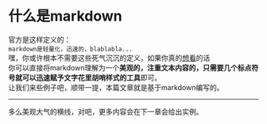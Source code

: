 # 什么是markdown
官方是这样定义的：  
`markdown是轻量化，迅速的，blablabla...`  
嘿，你或许根本不需要这些死气沉沉的定义，如果你真的[想看](https://markdown.com.cn/intro.html#markdown-%E6%98%AF%E4%BB%80%E4%B9%88%EF%BC%9F)的话  
你可以直接将markdown理解为一个**美观的，注重文本内容的，只需要几个标点符号就可以迅速赋予文字花里胡哨样式的工具**即可。  
让我们来些例子吧，顺带一提，本篇文章就是基于markdown编写的。  

------
多么美观大气的横线，对吧，更多内容会在下一章会给出实例。
